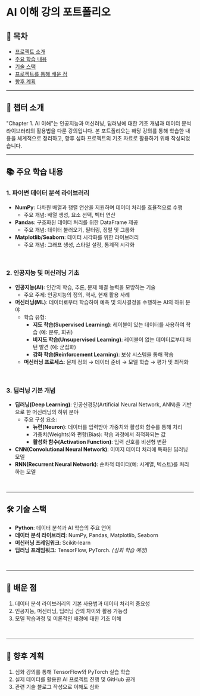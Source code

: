 # AI 이해 강의 포트폴리오

## 📌 목차
- [프로젝트 소개](#-프로젝트-소개)  
- [주요 학습 내용](#-주요-학습-내용)  
- [기술 스택](#-기술-스택)  
- [프로젝트를 통해 배운 점](#-프로젝트를-통해-배운-점)  
- [향후 계획](#-향후-계획)  

---

## 📝 챕터 소개
"Chapter 1. AI 이해"는 인공지능과 머신러닝, 딥러닝에 대한 기초 개념과 데이터 분석 라이브러리의 활용법을 다룬 강의입니다.
본 포트폴리오는 해당 강의를 통해 학습한 내용을 체계적으로 정리하고, 향후 심화 프로젝트의 기초 자료로 활용하기 위해 작성되었습니다.

---

## 📚 주요 학습 내용

### 1. **파이썬 데이터 분석 라이브러리**
- **NumPy**: 다차원 배열과 행렬 연산을 지원하며 데이터 처리를 효율적으로 수행
  - 주요 개념: 배열 생성, 요소 선택, 벡터 연산
- **Pandas**: 구조화된 데이터 처리를 위한 DataFrame 제공
  - 주요 개념: 데이터 불러오기, 필터링, 정렬 및 그룹화
- **Matplotlib/Seaborn**: 데이터 시각화를 위한 라이브러리
  - 주요 개념: 그래프 생성, 스타일 설정, 통계적 시각화

<br/>

### 2. 인공지능 및 머신러닝 기초
- **인공지능(AI)**: 인간의 학습, 추론, 문제 해결 능력을 모방하는 기술
  - 주요 주제: 인공지능의 정의, 역사, 현재 활용 사례
- **머신러닝(ML)**: 데이터로부터 학습하여 예측 및 의사결정을 수행하는 AI의 하위 분야
  - 학습 유형:  
    - **지도 학습(Supervised Learning)**: 레이블이 있는 데이터를 사용하여 학습 (예: 분류, 회귀)
    - **비지도 학습(Unsupervised Learning)**: 레이블이 없는 데이터로부터 패턴 발견 (예: 군집화)
    - **강화 학습(Reinforcement Learning)**: 보상 시스템을 통해 학습
  - **머신러닝 프로세스**: 문제 정의 → 데이터 준비 → 모델 학습 → 평가 및 최적화

<br/>

### 3. 딥러닝 기본 개념
- **딥러닝(Deep Learning)**: 인공신경망(Artificial Neural Network, ANN)을 기반으로 한 머신러닝의 하위 분야
  - 주요 구성 요소:  
    - **뉴런(Neuron)**: 데이터를 입력받아 가중치와 활성화 함수를 통해 처리
    - 가중치(Weights)와 편향(Bias): 학습 과정에서 최적화되는 값
    - **활성화 함수(Activation Function)**: 입력 신호를 비선형 변환
- **CNN(Convolutional Neural Network)**: 이미지 데이터 처리에 특화된 딥러닝 모델
- **RNN(Recurrent Neural Network)**: 순차적 데이터(예: 시계열, 텍스트)를 처리하는 모델

<br/>

---

## 🛠 기술 스택
- **Python**: 데이터 분석과 AI 학습의 주요 언어
- **데이터 분석 라이브러리**: NumPy, Pandas, Matplotlib, Seaborn
- **머신러닝 프레임워크**: Scikit-learn
- **딥러닝 프레임워크**: TensorFlow, PyTorch. *(심화 학습 예정)*

<br/>

---

## 🌟 배운 점
1. 데이터 분석 라이브러리의 기본 사용법과 데이터 처리의 중요성
2. 인공지능, 머신러닝, 딥러닝 간의 차이와 활용 가능성
3. 모델 학습과정 및 이론적인 배경에 대한 기초 이해

<br/>

---

## 🚀 향후 계획
1. 심화 강의를 통해 TensorFlow와 PyTorch 실습 학습
2. 실제 데이터를 활용한 AI 프로젝트 진행 및 GitHub 공개
3. 관련 기술 블로그 작성으로 이해도 심화
